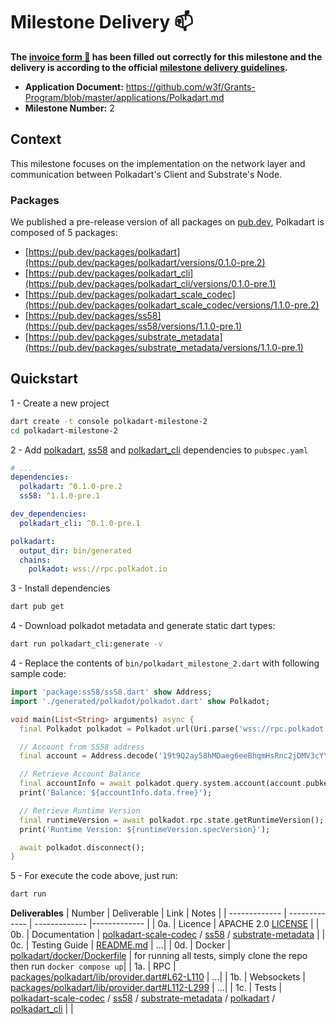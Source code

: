 # Milestone Delivery :mailbox:

**The [invoice form :pencil:](https://docs.google.com/forms/d/e/1FAIpQLSfmNYaoCgrxyhzgoKQ0ynQvnNRoTmgApz9NrMp-hd8mhIiO0A/viewform) has been filled out correctly for this milestone and the delivery is according to the official [milestone delivery guidelines](https://github.com/w3f/Grants-Program/blob/master/docs/milestone-deliverables-guidelines.md).**

- **Application Document:** https://github.com/w3f/Grants-Program/blob/master/applications/Polkadart.md
- **Milestone Number:** 2

## Context

This milestone focuses on the implementation on the network layer and communication between Polkadart's Client and Substrate's Node.

### Packages

We published a pre-release version of all packages on [pub.dev](https://pub.dev/publishers/cryptize.co/packages),
Polkadart is composed of 5 packages:

- [https://pub.dev/packages/polkadart](https://pub.dev/packages/polkadart/versions/0.1.0-pre.2)
- [https://pub.dev/packages/polkadart_cli](https://pub.dev/packages/polkadart_cli/versions/0.1.0-pre.1)
- [https://pub.dev/packages/polkadart_scale_codec](https://pub.dev/packages/polkadart_scale_codec/versions/1.1.0-pre.2)
- [https://pub.dev/packages/ss58](https://pub.dev/packages/ss58/versions/1.1.0-pre.1)
- [https://pub.dev/packages/substrate_metadata](https://pub.dev/packages/substrate_metadata/versions/1.1.0-pre.1)

## Quickstart

1 - Create a new project

```bash
dart create -t console polkadart-milestone-2
cd polkadart-milestone-2
```

2 - Add [polkadart](https://pub.dev/packages/polkadart/versions/0.1.0-pre.2), [ss58](https://pub.dev/packages/ss58/versions/1.1.0-pre.1) and [polkadart_cli](https://pub.dev/packages/polkadart_cli/versions/0.1.0-pre.1) dependencies to `pubspec.yaml`

```yaml
# ...
dependencies:
  polkadart: ^0.1.0-pre.2
  ss58: ^1.1.0-pre.1

dev_dependencies:
  polkadart_cli: ^0.1.0-pre.1

polkadart:
  output_dir: bin/generated
  chains:
    polkadot: wss://rpc.polkadot.io
```

3 - Install dependencies

```bash
dart pub get
```

4 - Download polkadot metadata and generate static dart types:

```bash
dart run polkadart_cli:generate -v
```

4 - Replace the contents of `bin/polkadart_milestone_2.dart` with following sample code:

```dart
import 'package:ss58/ss58.dart' show Address;
import './generated/polkadot/polkadot.dart' show Polkadot;

void main(List<String> arguments) async {
  final Polkadot polkadot = Polkadot.url(Uri.parse('wss://rpc.polkadot.io'));

  // Account from SS58 address
  final account = Address.decode('19t9Q2ay58hMDaeg6eeBhqmHsRnc2jDMV3cYYw9zbc59HLj');

  // Retrieve Account Balance
  final accountInfo = await polkadot.query.system.account(account.pubkey);
  print('Balance: ${accountInfo.data.free}');

  // Retrieve Runtime Version
  final runtimeVersion = await polkadot.rpc.state.getRuntimeVersion();
  print('Runtime Version: ${runtimeVersion.specVersion}');

  await polkadot.disconnect();
}
```

5 - For execute the code above, just run:

```bash
dart run
```

**Deliverables**
| Number | Deliverable | Link | Notes |
| ------------- | ------------- | ------------- |------------- |
| 0a. | Licence | APACHE 2.0 [LICENSE](https://github.com/rankanizer/polkadart/blob/d112181c8769a8e74d3eff57a46940a3dbf7370c/LICENSE) |
| 0b. | Documentation | [polkadart-scale-codec](https://github.com/rankanizer/polkadart/blob/d112181c8769a8e74d3eff57a46940a3dbf7370c/packages/polkadart_scale_codec/README.md) / [ss58](https://github.com/rankanizer/polkadart/blob/d112181c8769a8e74d3eff57a46940a3dbf7370c/packages/ss58/README.md) / [substrate-metadata](https://github.com/rankanizer/polkadart/tree/d112181c8769a8e74d3eff57a46940a3dbf7370c/packages/substrate_metadata) |
| 0c. | Testing Guide | [README.md](https://github.com/rankanizer/polkadart/blob/d112181c8769a8e74d3eff57a46940a3dbf7370c/README.md) | ...|
| 0d. | Docker | [polkadart/docker/Dockerfile](https://github.com/rankanizer/polkadart/blob/d112181c8769a8e74d3eff57a46940a3dbf7370c/docker/Dockerfile) | for running all tests, simply clone the repo then run `docker compose up`|
| 1a. | RPC | [packages/polkadart/lib/provider.dart#L62-L110](https://github.com/rankanizer/polkadart/blob/d112181c8769a8e74d3eff57a46940a3dbf7370c/packages/polkadart/lib/provider.dart#L62-L110) | ...|
| 1b. | Websockets | [packages/polkadart/lib/provider.dart#L112-L299](https://github.com/rankanizer/polkadart/blob/d112181c8769a8e74d3eff57a46940a3dbf7370c/packages/polkadart/lib/provider.dart#L112-L299) | ...|
| 1c. | Tests | [polkadart-scale-codec](https://github.com/rankanizer/polkadart/tree/d112181c8769a8e74d3eff57a46940a3dbf7370c/packages/polkadart_scale_codec/test) / [ss58](https://github.com/rankanizer/polkadart/tree/d112181c8769a8e74d3eff57a46940a3dbf7370c/packages/ss58/test) / [substrate-metadata](https://github.com/rankanizer/polkadart/tree/d112181c8769a8e74d3eff57a46940a3dbf7370c/packages/substrate_metadata/test) / [polkadart](https://github.com/rankanizer/polkadart/tree/d112181c8769a8e74d3eff57a46940a3dbf7370c/packages/polkadart/test) / [polkadart_cli](https://github.com/rankanizer/polkadart/tree/d112181c8769a8e74d3eff57a46940a3dbf7370c/packages/polkadart_cli/test/typegen) | |
